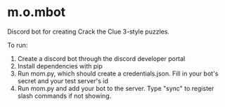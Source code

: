 # m.o.mbot

Discord bot for creating Crack the Clue 3-style puzzles.

To run:
1. Create a discord bot through the discord developer portal
2. Install dependencies with pip
3. Run mom.py, which should create a credentials.json. Fill in your bot's secret and your test server's id
4. Run mom.py and add your bot to the server. Type "sync" to register slash commands if not showing.
   
